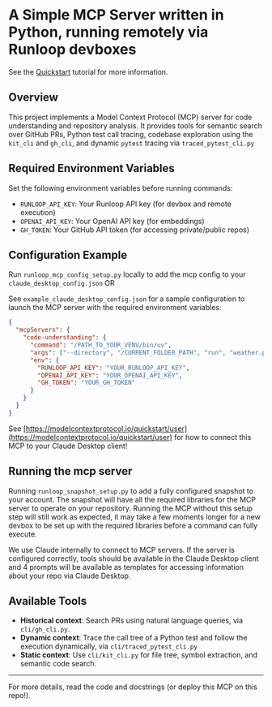 # A Simple MCP Server written in Python, running remotely via Runloop devboxes

See the [Quickstart](https://modelcontextprotocol.io/quickstart) tutorial for more information.

## Overview

This project implements a Model Context Protocol (MCP) server for code understanding and repository analysis. It provides tools for semantic search over GitHub PRs, Python test call tracing, codebase exploration using the `kit_cli` and `gh_cli`, and dynamic `pytest` tracing via `traced_pytest_cli.py`

## Required Environment Variables

Set the following environment variables before running commands:

- `RUNLOOP_API_KEY`: Your Runloop API key (for devbox and remote execution)
- `OPENAI_API_KEY`: Your OpenAI API key (for embeddings)
- `GH_TOKEN`: Your GitHub API token (for accessing private/public repos)

## Configuration Example

Run `runloop_mcp_config_setup.py` locally to add the mcp config to your `claude_desktop_config.json` OR

See `example_claude_desktop_config.json` for a sample configuration to launch the MCP server with the required environment variables:

```json
{
  "mcpServers": {
    "code-understanding": {
      "command": "/PATH_TO_YOUR_VENV/bin/uv",
      "args": ["--directory", "/CURRENT_FOLDER_PATH", "run", "weather.py"],
      "env": {
        "RUNLOOP_API_KEY": "YOUR_RUNLOOP_API_KEY",
        "OPENAI_API_KEY": "YOUR_OPENAI_API_KEY",
        "GH_TOKEN": "YOUR_GH_TOKEN"
      }
    }
  }
}
```
See [https://modelcontextprotocol.io/quickstart/user](https://modelcontextprotocol.io/quickstart/user) for how to connect this MCP to your Claude Desktop client!

## Running the mcp server

Running `runloop_snapshot_setup.py` to add a fully configured snapshot to your account. The snapshot will have all the required libraries for the MCP server to operate on your repository. Running the MCP without this setup step will still work as expected, it may take a few moments longer for a new devbox to be set up with the required libraries before a command can fully execute.

We use Claude internally to connect to MCP servers. If the server is configured correctly, tools should be available in the Claude Desktop client and 4 prompts will be available as templates for accessing information about your repo via Claude Desktop.


## Available Tools

- **Historical context**: Search PRs using natural language queries, via `cli/gh_cli.py`.
- **Dynamic context**: Trace the call tree of a Python test and follow the execution dynamically, via `cli/traced_pytest_cli.py`
- **Static context**: Use `cli/kit_cli.py` for file tree, symbol extraction, and semantic code search.

---

For more details, read the code and docstrings (or deploy this MCP on this repo!).
